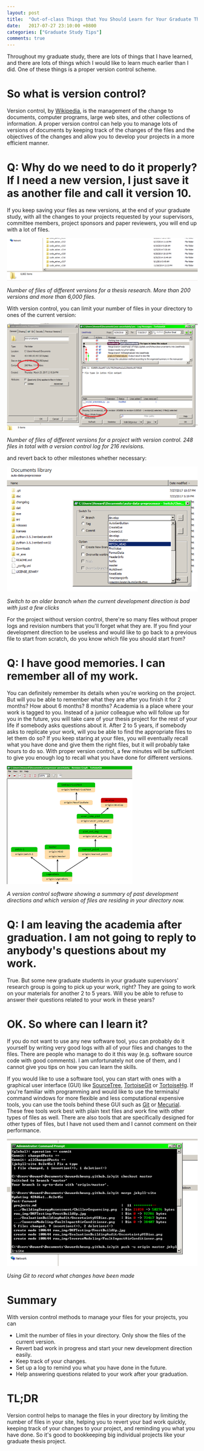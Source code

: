 ```yaml
---
layout: post
title:  "Out-of-class Things that You Should Learn for Your Graduate Thesis Project: Version Control"
date:   2017-07-27 23:10:00 +0800
categories: ["Graduate Study Tips"]
comments: true
---
```


Throughout my graduate study, there are lots of things that I have learned, and there are lots of things which I would like to learn much earlier than I did. One of these things is a proper version control scheme.

# So what is version control?

Version control, by [Wikipedia](https://en.wikipedia.org/wiki/Version_control), is the management of the change to documents, computer programs, large web sites, and other collections of information. A proper version control can help you to manage lots of versions of documents by keeping track of the changes of the files and the objectives of the changes and allow you to develop your projects in a more efficient manner.

# Q: Why do we need to do it properly? If I need a new version, I just save it as another file and call it version 10.

If you keep saving your files as new versions, at the end of your graduate study, with all the changes to your projects requested by your supervisors, committee members, project sponsors and paper reviewers, you will end up with a lot of files.

![](https://github.com/howardcheung/howardcheung.github.io/blob/master/raw_img/GraduateStudy/NumFiles.png)

_Number of files of different versions for a thesis research. More than 200 versions and more than 6,000 files._

With version control, you can limit your number of files in your directory to ones of the current version:

![](https://github.com/howardcheung/howardcheung.github.io/blob/master/raw_img/GraduateStudy/NumFilesWithVersionControl.png)

_Number of files of different versions for a project with version control. 248 files in total with a version control log for 216 revisions._

and revert back to other milestones whether necessary:

![](https://github.com/howardcheung/howardcheung.github.io/blob/master/raw_img/GraduateStudy/ChangeBranch.png)

_Switch to an older branch when the current development direction is bad with just a few clicks_

For the project without version control, there're so many files without proper logs and revision numbers that you'll forget what they are. If you find your development direction to be useless and would like to go back to a previous file to start from scratch, do you know which file you should start from?

# Q: I have good memories. I can remember all of my work.

You can definitely remember its details when you're working on the project. But will you be able to remember what they are after you finish it for 2 months? How about 6 months? 8 months? Academia is a place where your work is tagged to you. Instead of a junior colleague who will follow up for you in the future, you will take care of your thesis project for the rest of your life if somebody asks questions about it. After 2 to 5 years, if somebody asks to replicate your work, will you be able to find the appropriate files to let them do so? If you keep staring at your files, you will eventually recall what you have done and give them the right files, but it will probably take hours to do so. With proper version control, a few minutes will be sufficient to give you enough log to recall what you have done for different versions.

![](https://github.com/howardcheung/howardcheung.github.io/blob/master/raw_img/GraduateStudy/LogDiagram.png)

_A version control software showing a summary of past development directions and which version of files are residing in your directory now._

# Q: I am leaving the academia after graduation. I am not going to reply to anybody's questions about my work.

True. But some new graduate students in your graduate supervisors' research group is going to pick up your work, right? They are going to work on your materials for another 2 to 5 years. Will you be able to refuse to answer their questions related to your work in these years?

# OK. So where can I learn it?

If you do not want to use any new software tool, you can probably do it yourself by writing very good logs with all of your files and changes to the files. There are people who manage to do it this way (e.g. software source code with good comments). I am unfortunately not one of them, and I cannot give you tips on how you can learn the skills.

If you would like to use a software tool, you can start with ones with a graphical user interface (GUI) like [SourceTree](https://www.sourcetreeapp.com/), [TortoiseGit](https://tortoisegit.org/) or [TortoiseHg](https://tortoisehg.bitbucket.io/). If you're familiar with programming and would like to use the terminals/ command windows for more flexible and less computational expensive tools, you can use the tools behind these GUI such as [Git](https://git-scm.com/) or [Mecurial](https://www.mercurial-scm.org/). These free tools work best with plain text files and work fine with other types of files as well. There are also tools that are specifically designed for other types of files, but I have not used them and I cannot comment on their performance.

![](https://github.com/howardcheung/howardcheung.github.io/blob/master/raw_img/GraduateStudy/GitExample.png)

_Using Git to record what changes have been made_

# Summary

With version control methods to manage your files for your projects, you can

* Limit the number of files in your directory. Only show the files of the current version.
* Revert bad work in progress and start your new development direction easily.
* Keep track of your changes.
* Set up a log to remind you what you have done in the future.
* Help answering questions related to your work after your graduation.

# TL;DR

Version control helps to manage the files in your directory by limiting the number of files in your site, helping you to revert your bad work quickly, keeping track of your changes to your project, and reminding you what you have done. So it's good to bookkeeping big individual projects like your graduate thesis project.
